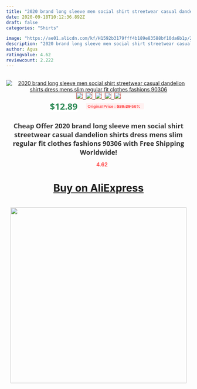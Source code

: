```yaml
---
title: "2020 brand long sleeve men social shirt streetwear casual dandelion shirts dress mens slim regular fit clothes fashions 90306"
date: 2020-09-18T10:12:36.892Z
draft: false
categories: "Shirts"

image: "https://ae01.alicdn.com/kf/H1592b3179fff4b189e83588bf10da6b1p/2020-brand-long-sleeve-men-social-shirt-streetwear-casual-dandelion-shirts-dress-mens-slim-regular-fit.jpg"
description: "2020 brand long sleeve men social shirt streetwear casual dandelion shirts dress mens slim regular fit clothes fashions 90306"
author: Agus
ratingvalue: 4.62
reviewcount: 2.222
---
```

<br>
<div style="text-align: center;">
<a href="https://s.click.aliexpress.com/e/_AgbfV7" target="_blank" rel="nofollow noopener noreferrer"><img alt="2020 brand long sleeve men social shirt streetwear casual dandelion shirts dress mens slim regular fit clothes fashions 90306" class="magnifier-image" src="https://ae01.alicdn.com/kf/H1592b3179fff4b189e83588bf10da6b1p/2020-brand-long-sleeve-men-social-shirt-streetwear-casual-dandelion-shirts-dress-mens-slim-regular-fit.jpg_640x640.jpg">
<br>
<img style="border:1px solid salmon" src="https://ae01.alicdn.com/kf/H1592b3179fff4b189e83588bf10da6b1p/2020-brand-long-sleeve-men-social-shirt-streetwear-casual-dandelion-shirts-dress-mens-slim-regular-fit.jpg_120x120.jpg">&nbsp;&nbsp;<img style="border:1px solid salmon" src="https://ae01.alicdn.com/kf/Hc2e2624f9ae74e76b41fb7a1335d3f60f/2020-brand-long-sleeve-men-social-shirt-streetwear-casual-dandelion-shirts-dress-mens-slim-regular-fit.jpg_120x120.jpg">&nbsp;&nbsp;<img style="border:1px solid salmon" src="https://ae01.alicdn.com/kf/H3b0b4d2bff9d4df7871dc6162ebdbe79a/2020-brand-long-sleeve-men-social-shirt-streetwear-casual-dandelion-shirts-dress-mens-slim-regular-fit.jpg_120x120.jpg">&nbsp;&nbsp;<img style="border:1px solid salmon" src="https://ae01.alicdn.com/kf/H5c5e752e9d4a455e86d88a7bb5c5d11be/2020-brand-long-sleeve-men-social-shirt-streetwear-casual-dandelion-shirts-dress-mens-slim-regular-fit.jpg_120x120.jpg">&nbsp;&nbsp;<img style="border:1px solid salmon" src="https://ae01.alicdn.com/kf/H1175798bc07a49c999c0f315f1140a97I/2020-brand-long-sleeve-men-social-shirt-streetwear-casual-dandelion-shirts-dress-mens-slim-regular-fit.jpg_120x120.jpg"></a></div><br0>
<div style="text-align: center;"><span style="background-color: white; border: 0px; box-sizing: border-box; color: seagreen; display: inline-block; font-family: &quot;open sans&quot; , &quot;arial&quot; , &quot;helvetica&quot; , sans-serif , &quot;heiti&quot;; font-size: 24px; font-stretch: inherit; font-weight: 700; line-height: inherit; margin: 0px 10px 0px 0px; padding: 0px; vertical-align: middle;">$12.89 </span>
<span style="background: rgb(255 , 241 , 241); border-radius: 3px; border: 0px; box-sizing: border-box; color: #ff4747; display: inline-block; font-family: inherit; font-size: 12px; font-stretch: inherit; font-style: inherit; font-variant: inherit; font-weight: 600; line-height: inherit; margin: 0px; padding: 2px 5px; transform: scale(0.9); vertical-align: middle;">Original Price : <b style="text-decoration: line-through;">$29.29 </b> 56%&nbsp;&nbsp;</span></div>
<h1 style="color: #333333; display: inline-block; font-family: &quot;open sans&quot; , &quot;arial&quot; , &quot;helvetica&quot; , sans-serif , &quot;heiti&quot;; font-size: 18px; font-stretch: inherit; font-weight: 700; text-align: center;">Cheap Offer 2020 brand long sleeve men social shirt streetwear casual dandelion shirts dress mens slim regular fit clothes fashions 90306 with Free Shipping Worldwide!</h1>
<div style="color: #ff4747; text-align: center;">
<img src="https://4.bp.blogspot.com/-M0ZcTcb-5uY/XleCXlxnR4I/AAAAAAAAAEc/OrjgMkXV1oMQFaCRZj5HQwOCBcu3w1FegCPcBGAYYCw/s1600/star.png" style="height: 15px;">&nbsp;<b>4.62</b></div>
<div class="button_cont" align="center"><a class="buynow_a" href="https://s.click.aliexpress.com/e/_AgbfV7" target="_blank" rel="nofollow noopener noreferrer"><H1>Buy on AliExpress</H1></a></div><br>
<div class="separator" style="clear: both; text-align: center;">
<img src="https://lh3.googleusercontent.com/-pTy5HemUv9M/XlePHvY0dAI/AAAAAAAAAE4/0nX5iRUoIWY8eMW9Dpxeirr157OZliDIgCLcBGAsYHQ/s1600/badge.gif" width="480">
</div>

